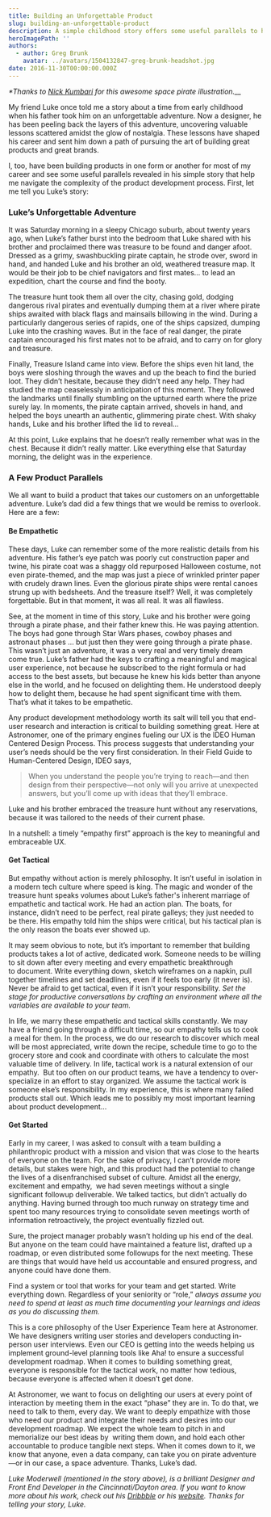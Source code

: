 ```yaml
---
title: Building an Unforgettable Product
slug: building-an-unforgettable-product
description: A simple childhood story offers some useful parallels to help navigate the complexity of the product development process.
heroImagePath: ''
authors:
  - author: Greg Brunk
    avatar: ../avatars/1504132847-greg-brunk-headshot.jpg
date: 2016-11-30T00:00:00.000Z
---
```


_\*Thanks to [Nick Kumbari](https://dribbble.com/kumbari) for this awesome space pirate illustration.__&nbsp;_

My friend Luke once told me a story about a time from early childhood when his father took him on an unforgettable adventure. Now a designer, he has been peeling back the layers of this adventure, uncovering valuable lessons scattered amidst the glow of nostalgia. These lessons have shaped his career and sent him down a path of pursuing the art of building great products and great brands.

I, too, have been building products in one form or another for most of my career and see some useful parallels revealed in his&nbsp;simple story that help me navigate the complexity of the product development process. First, let me tell you Luke’s story:

### Luke’s Unforgettable Adventure

It was Saturday morning in a sleepy Chicago suburb, about twenty years ago, when Luke’s father burst into the bedroom that Luke shared with his brother and proclaimed there was treasure to be found and danger afoot. Dressed as a grimy, swashbuckling pirate captain, he strode over, sword in hand, and handed Luke and his brother an old, weathered treasure map. It would be their job to be chief navigators and first mates… to lead an expedition, chart the course and find the booty.

The treasure hunt took them all over the city, chasing gold, dodging dangerous rival pirates and eventually dumping them at a river where pirate ships awaited with black flags and mainsails billowing in the wind. During a particularly dangerous series of rapids, one of the ships capsized, dumping Luke into the crashing waves. But in the face of real danger, the pirate captain encouraged his first mates not to be afraid, and to carry on for glory and treasure.

Finally, Treasure Island came into view. Before the ships even hit land, the boys were sloshing&nbsp;through the waves and up the beach to find the buried loot. They didn’t hesitate, because they didn’t need any help. They had studied the map ceaselessly in anticipation of this moment. They followed the landmarks until finally stumbling on the upturned earth where the prize surely lay. In moments, the pirate captain arrived, shovels in hand, and helped the boys unearth an authentic, glimmering pirate chest. With shaky hands, Luke and his brother lifted the lid to reveal…

At this point, Luke explains that he doesn’t really remember what was in the chest. Because it didn’t really matter. Like everything else that Saturday morning, the delight was in the experience.

### A Few Product Parallels

We all want to build a product that takes our customers on an unforgettable adventure. Luke’s dad did a few things that we would be remiss to overlook. Here are a few:

#### Be Empathetic

These days, Luke can remember some of the more realistic details from his adventure. His father’s eye patch was poorly cut construction paper and twine, his pirate coat was a shaggy old repurposed Halloween costume, not even pirate-themed, and the map was just a piece of wrinkled printer paper with crudely drawn lines. Even the glorious pirate ships were rental canoes strung up with bedsheets. And the treasure itself? Well, it was completely forgettable. But in that moment, it was all real. It was all flawless.

See, at the moment in time of this story, Luke and his brother were going through a pirate phase, and their father knew this. He was paying attention. The boys had gone through Star Wars phases, cowboy phases and astronaut phases … but just then they were going through a pirate phase. This wasn’t just an adventure, it was a very real and very timely dream come true. Luke’s father had the keys to crafting a meaningful and magical user experience, not because he subscribed to the right formula or had access to the best assets, but because he knew his kids better than anyone else in the world, and he focused on delighting them. He understood deeply how to delight them, because he had spent significant time with them. That’s what it takes to be empathetic.

Any product development methodology worth its salt will tell you that end-user research and interaction is critical to building something great. Here at Astronomer, one of the primary engines fueling our UX is the IDEO Human Centered Design Process. This process suggests that understanding your user’s needs should be the very first consideration. In their Field Guide to Human-Centered Design, IDEO says,

> When you understand the people you’re trying to reach—and then design from their perspective—not only will you arrive at unexpected answers, but you’ll come up with ideas that they’ll embrace.

Luke and his brother embraced the treasure hunt without any reservations, because it was tailored to the needs of their current phase.

In a nutshell: a timely “empathy first” approach is the key to meaningful and embraceable UX.

#### Get Tactical

But empathy without action is merely philosophy. It isn’t useful in isolation in a modern tech culture where speed is king. The magic and wonder of the treasure hunt speaks volumes about Luke’s father's inherent marriage of empathetic and tactical work. He had an action plan. The boats, for instance, didn’t need to be perfect, real pirate galleys; they just needed to be there. His empathy told him the ships were critical, but his tactical plan is the only reason the boats ever showed up.

It may seem obvious to note, but it’s important to remember that building products takes a lot of active, dedicated work. Someone needs to be willing to sit down after every meeting and every empathetic breakthrough to&nbsp;document. Write everything down, sketch wireframes on a napkin, pull together timelines and set deadlines, even if it feels too early (it never is). Never be afraid to get tactical, even if it isn’t your responsibility. _Set the stage for productive conversations by crafting an environment where all the variables are available to your team._

In life, we marry these empathetic and tactical skills constantly. We may have a friend going through a difficult time, so our empathy tells us to cook a meal for them. In the process, we do our research to discover which meal will be most appreciated, write down the recipe, schedule time to go to the grocery store and cook and coordinate with others to calculate the most valuable time of delivery. In life, tactical work is a natural extension of our empathy. &nbsp;But too often on our product teams, we have a tendency to over-specialize in an effort to stay organized. We assume the tactical work is someone else’s responsibility. In my experience, this is where many failed products stall out. Which leads me to possibly my most important learning about product development…

#### Get Started

Early in my career, I was asked to consult with a team building a philanthropic product with a mission and vision that was close to the hearts of everyone on the team. For the sake of privacy, I can’t provide more details, but stakes were high, and this product had the potential to change the lives of a disenfranchised subset of culture. Amidst all the energy, excitement and empathy, &nbsp;we had seven meetings without a single significant followup deliverable. We talked tactics, but didn’t actually do anything. Having burned through too much runway on strategy time and spent too many resources trying to consolidate seven meetings worth of information retroactively, the project eventually fizzled out.

Sure, the project manager probably wasn’t holding up his end of the deal. But anyone on the team could have maintained a feature list, drafted up a roadmap, or even distributed some followups for the next meeting. These are things that would have held us accountable and ensured progress, and anyone could have done them.

Find a system or tool that works for your team and get started. Write everything down. Regardless of your seniority or “role,” _always assume you need to spend at least as much time documenting your learnings and ideas as you do discussing them._

This is a core philosophy of the User Experience Team here at Astronomer. We have designers writing user stories and developers conducting in-person user interviews. Even our CEO is getting into the weeds helping us implement ground-level planning tools like Aha! to ensure a successful development roadmap. When it comes to building something great, everyone is responsible for the tactical work, no matter how tedious, because everyone is affected when it doesn’t get done.

At Astronomer, we want to focus on delighting our users at every point of interaction by meeting them in the exact “phase” they are in. To do that, we need to talk to them, every day. We want to deeply empathize with those who need our product and integrate their needs and desires into our development roadmap. We expect the whole team to pitch in and memorialize our best ideas by &nbsp;writing them down, and hold each other accountable to produce tangible next steps. When it comes down to it, we know that anyone, even a data company, can take you on pirate adventure—or in our case, a space adventure. Thanks, Luke’s dad.

_Luke Moderwell (mentioned in the story above), is a brilliant Designer and Front End Developer&nbsp;in&nbsp;the&nbsp;Cincinnati/Dayton area. If you want to know more about his work, check out his&nbsp;[Dribbble](https://dribbble.com/modscwod)&nbsp;or his [website](https://www.lukemoderwell.com/). Thanks for telling your story, Luke._

